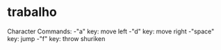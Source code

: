 # trabalho

Character Commands:
-"a" key: move left
-"d" key: move right
-"space" key: jump
-"f" key: throw shuriken
